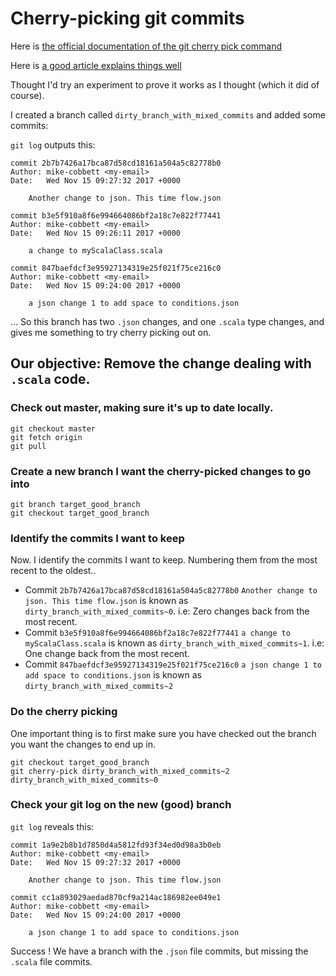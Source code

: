 # Cherry-picking git commits

Here is [the official documentation of the git cherry pick command](https://git-scm.com/docs/git-cherry-pick)

Here is [a good article explains things well](http://think-like-a-git.net/sections/rebase-from-the-ground-up/cherry-picking-explained.html)

Thought I'd try an experiment to prove it works as I thought (which it did of course).

I created a branch called `dirty_branch_with_mixed_commits` and added some commits:

`git log`
outputs this:
```
commit 2b7b7426a17bca87d58cd18161a504a5c82778b0
Author: mike-cobbett <my-email>
Date:   Wed Nov 15 09:27:32 2017 +0000

    Another change to json. This time flow.json

commit b3e5f910a8f6e994664086bf2a18c7e822f77441
Author: mike-cobbett <my-email>
Date:   Wed Nov 15 09:26:11 2017 +0000

    a change to myScalaClass.scala

commit 847baefdcf3e95927134319e25f021f75ce216c0
Author: mike-cobbett <my-email>
Date:   Wed Nov 15 09:24:00 2017 +0000

    a json change 1 to add space to conditions.json
```

... So this branch has two `.json` changes, and one `.scala` type changes, and gives me something to try cherry picking out on.

## Our objective: Remove the change dealing with `.scala` code.

### Check out master, making sure it's up to date locally.
```
git checkout master
git fetch origin
git pull
```

### Create a new branch I want the cherry-picked changes to go into
```
git branch target_good_branch
git checkout target_good_branch
```

### Identify the commits I want to keep
Now. I identify the commits I want to keep. Numbering them from the most recent to the oldest..
- Commit `2b7b7426a17bca87d58cd18161a504a5c82778b0` `Another change to json. This time flow.json` is known as `dirty_branch_with_mixed_commits~0`. i.e: Zero changes back from the most recent.
- Commit `b3e5f910a8f6e994664086bf2a18c7e822f77441` `a change to myScalaClass.scala` is known as `dirty_branch_with_mixed_commits~1`. i.e: One change back from the most recent.
- Commit `847baefdcf3e95927134319e25f021f75ce216c0` `a json change 1 to add space to conditions.json` is known as `dirty_branch_with_mixed_commits~2`

### Do the cherry picking
One important thing is to first make sure you have checked out the branch you want the changes to end up in.
```
git checkout target_good_branch
git cherry-pick dirty_branch_with_mixed_commits~2 dirty_branch_with_mixed_commits~0
```

### Check your git log on the new (good) branch
`git log` reveals this:
```
commit 1a9e2b8b1d7850d4a5812fd93f34ed0d98a3b0eb
Author: mike-cobbett <my-email>
Date:   Wed Nov 15 09:27:32 2017 +0000

    Another change to json. This time flow.json

commit cc1a893029aedad870cf9a214ac186982ee049e1
Author: mike-cobbett <my-email>
Date:   Wed Nov 15 09:24:00 2017 +0000

    a json change 1 to add space to conditions.json
```

Success ! We have a branch with the `.json` file commits, but missing the `.scala` file commits.
